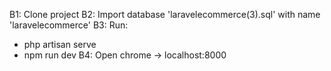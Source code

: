 B1: Clone project
B2: Import database 'laravelecommerce(3).sql' with name 'laravelecommerce'
B3: Run:
 + php artisan serve
 + npm run dev
B4: Open chrome -> localhost:8000
